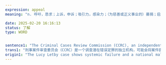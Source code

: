 ```yaml
---
expression: appeal
meaning: "n. 呼吁，恳求；上诉，申诉；吸引力，感染力；（为慈善或正义事业的）募捐；启发，打动v. 呼吁，恳求；上诉，申诉；有吸引力，引起兴趣；启发，打动"

date: 2025-02-20 16:16:13
status: 了解
type: WORD


sentence1: "The Criminal Cases Review Commission (CCRC), an independent body that probes potential wrongful convictions, may refer the case back to the Court of Appeal."
trans1: "刑事案件审查委员会（CCRC）是一个调查潜在错误定罪的独立机构，可能会将案件提交上诉法院。"
origin1: "The Lucy Letby case shows systemic failure and a national malaise 1.md"
---
```


